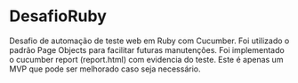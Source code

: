 # DesafioRuby
Desafio de automação de teste web em Ruby com Cucumber.
Foi utilizado o padrão Page Objects para facilitar futuras manutenções.
Foi implementado o cucumber report (report.html) com evidencia do teste.
Este é apenas um MVP que pode ser melhorado caso seja necessário.
